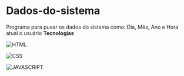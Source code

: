 # Dados-do-sistema
Programa para puxar os dados do sistema como: Dia, Mês, Ano e Hora  atual o usuário
**Tecnologias**

![HTML](https://img.shields.io/badge/HTML5-E34F26?style=for-the-badge&logo=html5&logoColor=white)

![CSS](https://img.shields.io/badge/CSS3-1572B6?style=for-the-badge&logo=css3&logoColor=white)

![JAVASCRIPT](https://img.shields.io/badge/JavaScript-F7DF1E?style=for-the-badge&logo=javascript&logoColor=black)
